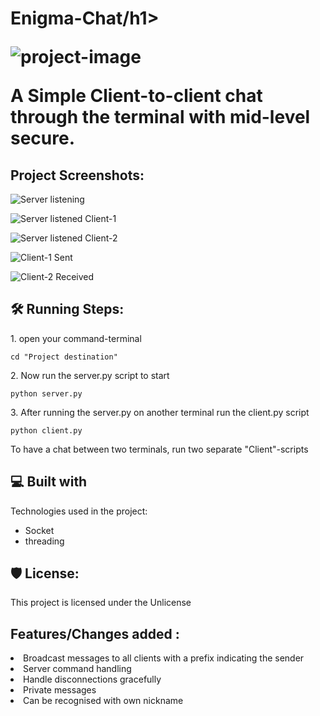 <h1 id="title">Enigma-Chat/h1>

<p><img src="https://media.giphy.com/media/v1.Y2lkPTc5MGI3NjExM2toZWxna3l6NXdvazYyaDBudHFucXhwdGlsNm02bDJkZG9tcXg2dCZlcD12MV9pbnRlcm5hbF9naWZfYnlfaWQmY3Q9cw/MfnJATkfrAIBG/giphy.gif" alt="project-image"></p>

<p id="description">A Simple Client-to-client chat through the terminal with mid-level secure.</p>

<h2>Project Screenshots:</h2>

![Server listening](https://github.com/bhaskar10h/Terminal-Chat-App/assets/112790780/15260008-0683-4044-b04c-e1131453d37f)

![Server listened Client-1](https://github.com/bhaskar10h/Terminal-Chat-App/assets/112790780/029f30af-6501-49f0-95dc-fecf07d5fd99)

![Server listened Client-2](https://github.com/bhaskar10h/Terminal-Chat-App/assets/112790780/940fd4ff-7ad1-4517-b864-27a61d8adbc8)

![Client-1 Sent](https://github.com/bhaskar10h/Terminal-Chat-App/assets/112790780/7cab15f8-0bb5-4672-8bba-f6d2ce9243b7)

![Client-2 Received](https://github.com/bhaskar10h/Terminal-Chat-App/assets/112790780/0a81e61d-2157-4617-a7a8-a05bd1426b83)


<h2>🛠️ Running Steps:</h2>

<p>1. open your command-terminal</p>

```
cd "Project destination"
```

<p>2. Now run the server.py script to start</p>

```
python server.py
```

<p>3. After running the server.py on another terminal run the client.py script</p>

```
python client.py
```

<p>To have a chat between two terminals, run two separate "Client"-scripts</p>
  
<h2>💻 Built with</h2>

Technologies used in the project:

*   Socket
*   threading

<h2>🛡️ License:</h2>

This project is licensed under the Unlicense


<h2> Features/Changes added : </h2>
<li> Broadcast messages to all clients with a prefix indicating the sender </li>
<li> Server command handling </li>
<li> Handle disconnections gracefully </li>
<li> Private messages </li>
<li> Can be recognised with own nickname </li>
